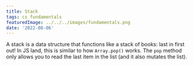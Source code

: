 ```yaml
---
title: Stack
tags: cs fundamentals
featuredImage: ../../../images/fundamentals.png
date: '2022-08-06'
---
```


A stack is a data structure that functions like a stack of books: last in first out! In JS land, this is similar to how `Array.pop()` works. The `pop` method only allows you to read the last item in the list (and it also mutates the list).
